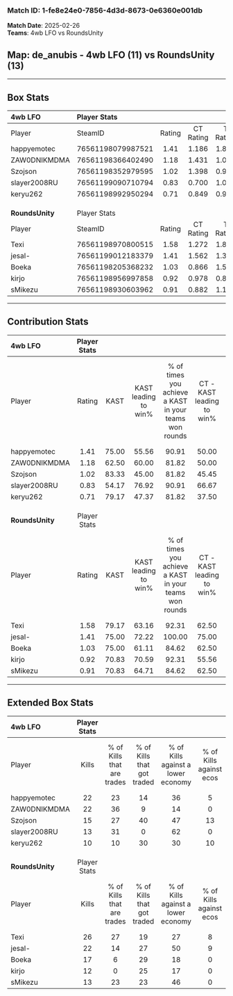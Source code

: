 ### Match ID: 1-fe8e24e0-7856-4d3d-8673-0e6360e001db  
**Match Date**: 2025-02-26  
**Teams**: 4wb LFO vs RoundsUnity  

## **Map**: de_anubis - 4wb LFO (11) vs RoundsUnity (13)  
---  

## Box Stats  

| **4wb LFO**     | Player Stats      |        |           |          |       |       |       |         |        |      |     |
| :- | :- | :-: | :-: | :-: | :-: | :-: | :-: | :-: | :-: | :-: | :-: |
| Player          | SteamID           | Rating | CT Rating | T Rating | KAST  |  ADR  | Kills | Assists | Deaths | K/D  | HS% |
| happyemotec     | 76561198079987521 |  1.41  |   1.186   |  1.822   | 75.00 | 101.8 |  22   |    5    |   15   | 1.47 | 59  |
| ZAW0DNIKMDMA    | 76561198366402490 |  1.18  |   1.431   |  1.033   | 62.50 | 75.6  |  22   |    1    |   17   | 1.29 | 45  |
| Szojson         | 76561198352979595 |  1.02  |   1.398   |  0.988   | 83.33 | 65.9  |  15   |    4    |   19   | 0.79 | 46  |
| slayer2008RU    | 76561199090710794 |  0.83  |   0.700   |  1.026   | 54.17 | 76.5  |  13   |    9    |   17   | 0.76 | 53  |
| keryu262        | 76561198992950294 |  0.71  |   0.849   |  0.913   | 79.17 | 53.4  |  10   |    6    |   22   | 0.45 | 80  |
|                 |                   |        |           |          |       |       |       |         |        |      |     |
|                 |                   |        |           |          |       |       |       |         |        |      |     |
|                 |                   |        |           |          |       |       |       |         |        |      |     |
| **RoundsUnity** | Player Stats      |        |           |          |       |       |       |         |        |      |     |
| Player          | SteamID           | Rating | CT Rating | T Rating | KAST  |  ADR  | Kills | Assists | Deaths | K/D  | HS% |
| Texi            | 76561198970800515 |  1.58  |   1.272   |  1.898   | 79.17 | 100.5 |  26   |    3    |   15   | 1.73 | 57  |
| jesal-          | 76561199012183379 |  1.41  |   1.562   |  1.301   | 75.00 | 105.1 |  22   |    6    |   16   | 1.38 | 36  |
| Boeka           | 76561198205368232 |  1.03  |   0.866   |  1.552   | 75.00 | 66.1  |  17   |    5    |   19   | 0.89 | 23  |
| kirjo           | 76561198956997858 |  0.92  |   0.978   |  0.897   | 70.83 | 75.1  |  12   |   10    |   17   | 0.71 | 50  |
| sMikezu         | 76561198930603962 |  0.91  |   0.882   |  1.113   | 70.83 | 55.4  |  13   |    4    |   15   | 0.87 | 53  |
---  

## Contribution Stats  

| **4wb LFO**     | Player Stats |       |                      |                                                        |                           |                                                             |                          |                                                            |
| :- | :-: | :-: | :-: | :-: | :-: | :-: | :-: | :-: |
| Player          |    Rating    | KAST  | KAST leading to win% | % of times you achieve a KAST in your teams won rounds | CT - KAST leading to win% | CT - % of times you achieve a KAST in your teams won rounds | T - KAST leading to win% | T - % of times you achieve a KAST in your teams won rounds |
| happyemotec     |     1.41     | 75.00 |        55.56         |                         90.91                          |           50.00           |                            80.00                            |          60.00           |                           100.00                           |
| ZAW0DNIKMDMA    |     1.18     | 62.50 |        60.00         |                         81.82                          |           50.00           |                            80.00                            |          71.43           |                           83.33                            |
| Szojson         |     1.02     | 83.33 |        45.00         |                         81.82                          |           45.45           |                           100.00                            |          44.44           |                           66.67                            |
| slayer2008RU    |     0.83     | 54.17 |        76.92         |                         90.91                          |           66.67           |                            80.00                            |          85.71           |                           100.00                           |
| keryu262        |     0.71     | 79.17 |        47.37         |                         81.82                          |           37.50           |                            60.00                            |          54.55           |                           100.00                           |
|                 |              |       |                      |                                                        |                           |                                                             |                          |                                                            |
|                 |              |       |                      |                                                        |                           |                                                             |                          |                                                            |
|                 |              |       |                      |                                                        |                           |                                                             |                          |                                                            |
| **RoundsUnity** | Player Stats |       |                      |                                                        |                           |                                                             |                          |                                                            |
| Player          |    Rating    | KAST  | KAST leading to win% | % of times you achieve a KAST in your teams won rounds | CT - KAST leading to win% | CT - % of times you achieve a KAST in your teams won rounds | T - KAST leading to win% | T - % of times you achieve a KAST in your teams won rounds |
| Texi            |     1.58     | 79.17 |        63.16         |                         92.31                          |           62.50           |                            83.33                            |          63.64           |                           100.00                           |
| jesal-          |     1.41     | 75.00 |        72.22         |                         100.00                         |           75.00           |                           100.00                            |          70.00           |                           100.00                           |
| Boeka           |     1.03     | 75.00 |        61.11         |                         84.62                          |           62.50           |                            83.33                            |          60.00           |                           85.71                            |
| kirjo           |     0.92     | 70.83 |        70.59         |                         92.31                          |           55.56           |                            83.33                            |          87.50           |                           100.00                           |
| sMikezu         |     0.91     | 70.83 |        64.71         |                         84.62                          |           62.50           |                            83.33                            |          66.67           |                           85.71                            |
---  

## Extended Box Stats  

| **4wb LFO**     | Player Stats |                            |                            |                                    |                         |                              |                                 |        |                             |                                     |                          |                               |                            |
| :- | :-: | :-: | :-: | :-: | :-: | :-: | :-: | :-: | :-: | :-: | :-: | :-: | :-: |
| Player          |    Kills     | % of Kills that are trades | % of Kills that got traded | % of Kills against a lower economy | % of Kills against ecos | % of Kills that are flawless | % of Kills that are close duels | Deaths | % of Deaths that get traded | % of Deaths against a lower economy | % of Deaths against ecos | % of Deaths that are flawless | % of Deaths that are close |
| happyemotec     |      22      |             23             |             14             |                 36                 |            5            |              64              |                0                |   15   |             27              |                 13                  |            7             |              40               |             7              |
| ZAW0DNIKMDMA    |      22      |             36             |             9              |                 14                 |            0            |              50              |                9                |   17   |             12              |                 29                  |            6             |              71               |             12             |
| Szojson         |      15      |             27             |             40             |                 47                 |           13            |              53              |                0                |   19   |             42              |                 26                  |            5             |              68               |             16             |
| slayer2008RU    |      13      |             31             |             0              |                 62                 |            0            |              46              |                0                |   17   |              6              |                 12                  |            6             |              41               |             12             |
| keryu262        |      10      |             10             |             30             |                 30                 |           10            |              50              |               10                |   22   |             32              |                 27                  |            5             |              68               |             0              |
|                 |              |                            |                            |                                    |                         |                              |                                 |        |                             |                                     |                          |                               |                            |
|                 |              |                            |                            |                                    |                         |                              |                                 |        |                             |                                     |                          |                               |                            |
|                 |              |                            |                            |                                    |                         |                              |                                 |        |                             |                                     |                          |                               |                            |
| **RoundsUnity** | Player Stats |                            |                            |                                    |                         |                              |                                 |        |                             |                                     |                          |                               |                            |
| Player          |    Kills     | % of Kills that are trades | % of Kills that got traded | % of Kills against a lower economy | % of Kills against ecos | % of Kills that are flawless | % of Kills that are close duels | Deaths | % of Deaths that get traded | % of Deaths against a lower economy | % of Deaths against ecos | % of Deaths that are flawless | % of Deaths that are close |
| Texi            |      26      |             27             |             19             |                 27                 |            8            |              77              |                4                |   15   |              0              |                 33                  |            7             |              53               |             7              |
| jesal-          |      22      |             14             |             27             |                 50                 |            9            |              59              |                9                |   16   |              6              |                 38                  |            6             |              38               |             0              |
| Boeka           |      17      |             6              |             29             |                 18                 |            0            |              41              |               12                |   19   |             42              |                 37                  |            5             |              74               |             0              |
| kirjo           |      12      |             0              |             25             |                 17                 |            0            |              42              |               25                |   17   |              6              |                 35                  |            6             |              47               |             12             |
| sMikezu         |      13      |             23             |             23             |                 46                 |            0            |              62              |                0                |   15   |             27              |                 27                  |            7             |              53               |             0              |
